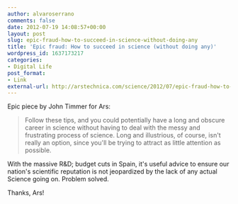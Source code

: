 ```yaml
---
author: alvaroserrano
comments: false
date: 2012-07-19 14:08:57+00:00
layout: post
slug: epic-fraud-how-to-succeed-in-science-without-doing-any
title: 'Epic fraud: How to succeed in science (without doing any)'
wordpress_id: 1637173217
categories:
- Digital Life
post_format:
- Link
external-url: http://arstechnica.com/science/2012/07/epic-fraud-how-to-succeed-in-science-without-doing-any/
---
```


Epic piece by John Timmer for Ars:



<blockquote>Follow these tips, and you could potentially have a long and obscure career in science without having to deal with the messy and frustrating process of science. Long and illustrious, of course, isn't really an option, since you'll be trying to attract as little attention as possible.</blockquote>



With the massive R&D; budget cuts in Spain, it's useful advice to ensure our nation's scientific reputation is not jeopardized by the lack of any actual Science going on. Problem solved.

Thanks, Ars!
